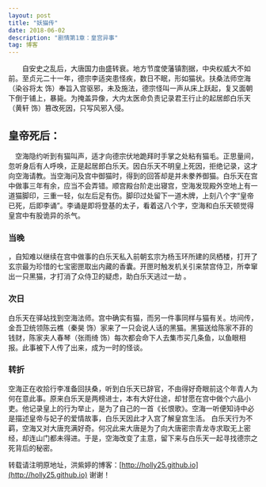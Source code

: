 ```yaml
---
layout: post
title: "妖猫传"
date: 2018-06-02 
description: "剧情第1章：皇宫异事"
tag: 博客 
---   
```


　　自安史之乱后，大唐国力由盛转衰。地方节度使藩镇割据，中央权威大不如前。至贞元二十一年，德宗李适突患怪疾，数日不眠，形如猫状。扶桑法师空海（染谷将太 饰）奉旨入宫驱邪，未及施法，德宗怪叫一声从床上跃起，复又面朝下倒于铺上，暴毙。为掩盖异像，大内太医命负责记录君王行止的起居郎白乐天（黄轩 饰）篡改死因，只写风邪入侵。
 

## 皇帝死后：
　空海隐约听到有猫叫声，适才向德宗伏地跪拜时手掌之处粘有猫毛。正思量间，忽听身后有人呼唤，正是起居郎白乐天。因白乐天不明皇上死因，拒绝记录，这才向空海请教。当空海问及宫中御猫时，得到的回答却是并未豢养御猫。白乐天在宫中做事三年有余，应当不会弄错。顺宫殿台阶走出寝宫，空海发现殿外空地上有一道猫脚印，三重一轻，似左后足有伤。脚印过处留下一道木牌，上刻八个字“皇帝已死，后即李诵”。李诵是即将登基的太子，看着这八个字，空海和白乐天顿觉得皇宫中有股诡异的杀气。
        
### 当晚     
，自知难以继续在宫中做事的白乐天私入前朝玄宗为杨玉环所建的凤栖楼，打开了玄宗最为珍惜的七宝密匣取出内藏的香囊。开匣时触发机关引来禁宫侍卫，所幸窜出一只黑猫，才打消了众侍卫的疑虑，助白乐天逃过一劫 。
### 次日
白乐天在驿站找到空海法师。宫中确实有猫，而另一件事同样与猫有关。坊间传，金吾卫统领陈云樵（秦昊 饰）家来了一只会说人话的黑猫。黑猫送给陈家不菲的钱财，陈家夫人春琴（张雨绮 饰）每次都会命下人去集市买几条鱼，以鱼眼相报。此事被下人传了出来，成为一时的怪谈。
### 转折
空海正在收拾行李准备回扶桑，听到白乐天已辞官，不由得好奇眼前这个年青人为何在意此事。原来白乐天是两榜进士，本有大好仕途，却甘愿在宫中做个六品小吏。他记录皇上的行为举止，是为了自己的一首《长恨歌》。空海一听便知诗中必是描述皇帝与妃子的爱情故事，白乐天因此才入宫了解皇宫生活。
白乐天行为不羁，空海又对大唐充满好奇。何况此来大唐是为了向大唐密宗青龙寺求取无上密经，却连山门都未得进。于是，空海改变了主意，留下来与白乐天一起寻找德宗之死背后的秘密。


转载请注明原地址，洪紫婷的博客：[http://holly25.github.io](http://holly25.github.io) 谢谢！
